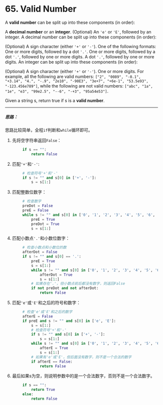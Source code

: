 # 65. Valid Number

A **valid number** can be split up into these components (in order):

A **decimal number** or an **integer**.
(Optional) An `'e'` or `'E'`, followed by an integer.
A decimal number can be split up into these components (in order):

(Optional) A sign character (either `'+'` or `'-'`).
One of the following formats:
One or more digits, followed by a dot `'.'`.
One or more digits, followed by a dot `'.'`, followed by one or more digits.
A dot `'.'`, followed by one or more digits.
An integer can be split up into these components (in order):

(Optional) A sign character (either `'+'` or `'-'`).
One or more digits.
For example, all the following are valid numbers: `["2", "0089", "-0.1", "+3.14", "4.", "-.9", "2e10", "-90E3", "3e+7", "+6e-1", "53.5e93", "-123.456e789"]`, while the following are not valid numbers: `["abc", "1a", "1e", "e3", "99e2.5", "--6", "-+3", "95a54e53"]`.

Given a string s, return true if s is a **valid number**.

---
##### 思路：
思路比较简单，全程`if`判断和`while`循环即可。

1. 先将空字符串返回`False`：

```python
        if s == "":
            return False
```

2. 匹配`'+'`和`'-'`:

```python
        # 检查符号'+'和'-'
        if s != "" and s[0] in ['+', '-']:
            s = s[1:]
```

3. 匹配整数位数字：

```python
        # 检查数字
        preDot = False
        preE = False
        while s != "" and s[0] in ['0', '1', '2', '3', '4', '5', '6', '7', '8', '9']:
            preE = True
            preDot = True
            s = s[1:]
```

4. 匹配小数点`'.'`和小数位数字：

```python
        # 检查小数点和小数位的数
        afterDot = False
        if s != "" and s[0] == '.':
            preE = True
            s = s[1:]
            while s != "" and s[0] in ['0', '1', '2', '3', '4', '5', '6', '7', '8', '9']:
                afterDot = True
                s = s[1:]
            # 如果存在'.'，但小数点前后都没有数字，则返回False
            if not preDot and not afterDot:
                return False
```

5. 匹配`'e'`或`'E'`和之后的符号和数字：

```python
        # 检查'e'或'E'和之后的数字
        afterE = False
        if preE and s != "" and s[0] in ['e', 'E']:
            s = s[1:]
            # 检查符号'+'和'-'
            if s != "" and s[0] in ['+', '-']:
                s = s[1:]
            while s != "" and s[0] in ['0', '1', '2', '3', '4', '5', '6', '7', '8', '9']:
                afterE = True
                s = s[1:]
            # 如果有'e'或'E'，但后面没有数字，则不是一个合法的数字
            if afterE == False:
                return False
```

6. 最后如果s为空，则说明参数中的是一个合法数字，否则不是一个合法数字。

```python
        if s == "":
            return True
        else:
            return False
```